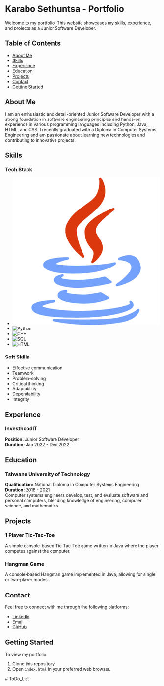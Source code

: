 # Karabo Sethuntsa - Portfolio

Welcome to my portfolio! This website showcases my skills, experience, and projects as a Junior Software Developer.

## Table of Contents

- [About Me](#about-me)
- [Skills](#skills)
- [Experience](#experience)
- [Education](#education)
- [Projects](#projects)
- [Contact](#contact)
- [Getting Started](#getting-started)

## About Me

I am an enthusiastic and detail-oriented Junior Software Developer with a strong foundation in software engineering principles and hands-on experience in various programming languages including Python, Java, HTML, and CSS. I recently graduated with a Diploma in Computer Systems Engineering and am passionate about learning new technologies and contributing to innovative projects.

## Skills

### Tech Stack

- ![Java](java.png)
- ![Python](python.png)
- ![C++](c-.png)
- ![SQL](sql.png)
- ![HTML](html.png)

### Soft Skills

- Effective communication
- Teamwork
- Problem-solving
- Critical thinking
- Adaptability
- Dependability
- Integrity

## Experience

### InvesthoodIT
**Position:** Junior Software Developer  
**Duration:** Jan 2022 - Dec 2022  

## Education

### Tshwane University of Technology
**Qualification:** National Diploma in Computer Systems Engineering  
**Duration:** 2018 - 2021  
Computer systems engineers develop, test, and evaluate software and personal computers, blending knowledge of engineering, computer science, and mathematics.

## Projects

### 1 Player Tic-Tac-Toe
A simple console-based Tic-Tac-Toe game written in Java where the player competes against the computer.

### Hangman Game
A console-based Hangman game implemented in Java, allowing for single or two-player modes.

## Contact

Feel free to connect with me through the following platforms:

- [LinkedIn](https://www.linkedin.com/in/karabo-sethuntsa/)
- [Email](https://mail.google.com/mail/?view=cm&fs=1&to=k.0.sethuntsa@gmail.com)
- [GitHub](https://github.com/H3RT)

## Getting Started

To view my portfolio:

1. Clone this repository.
2. Open `index.html` in your preferred web browser.

#   T o D o _ L i s t 
 
 